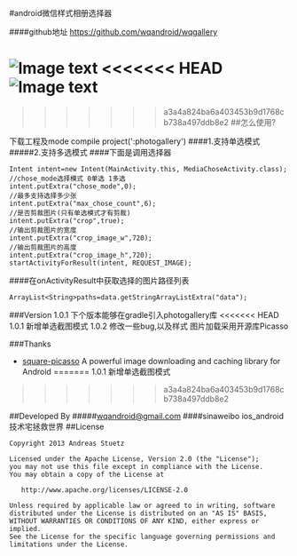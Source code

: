 #android微信样式相册选择器


####github地址 https://github.com/wqandroid/wqgallery

![Image text](https://coding.net/u/wangqiong/p/wqgallery/git/raw/master/app/screenshort/wqgallert1.gif)
<<<<<<< HEAD
![Image text](https://coding.net/u/wangqiong/p/wqgallery/git/raw/master/app/screenshort/Screenshot_2015-03-31-18-35.png)
=======
>>>>>>> a3a4a824ba6a403453b9d1768cb738a497ddb8e2
##怎么使用?

下载工程及mode compile project(':photogallery')
####1.支持单选模式
#####2.支持多选模式
####下面是调用选择器        
      
    Intent intent=new Intent(MainActivity.this, MediaChoseActivity.class);
    //chose_mode选择模式 0单选 1多选
    intent.putExtra("chose_mode",0);
    //最多支持选择多少张
    intent.putExtra("max_chose_count",6);
    //是否剪裁图片(只有单选模式才有剪裁)
    intent.putExtra("crop",true);
    //输出剪裁图片的宽度
    intent.putExtra("crop_image_w",720);
    //输出剪裁图片的高度
    intent.putExtra("crop_image_h",720);
    startActivityForResult(intent, REQUEST_IMAGE);

####在onActivityResult中获取选择的图片路径列表

    ArrayList<String>paths=data.getStringArrayListExtra("data");





###Version 1.0.1
     下个版本能够在gradle引入photogallery库
<<<<<<< HEAD
     1.0.1 新增单选截图模式
     1.0.2 修改一些bug,以及样式
           图片加载采用开源库Picasso


###Thanks
* [square-picasso](https://github.com/square/picasso) A powerful image downloading and caching library for Android
=======
      1.0.1 新增单选截图模式
      
     
>>>>>>> a3a4a824ba6a403453b9d1768cb738a497ddb8e2

##Developed By
#####wqandroid@gmail.com
####sinaweibo ios_android技术宅拯救世界
##License

    Copyright 2013 Andreas Stuetz

    Licensed under the Apache License, Version 2.0 (the "License");
    you may not use this file except in compliance with the License.
    You may obtain a copy of the License at

       http://www.apache.org/licenses/LICENSE-2.0

    Unless required by applicable law or agreed to in writing, software
    distributed under the License is distributed on an "AS IS" BASIS,
    WITHOUT WARRANTIES OR CONDITIONS OF ANY KIND, either express or implied.
    See the License for the specific language governing permissions and
    limitations under the License.
